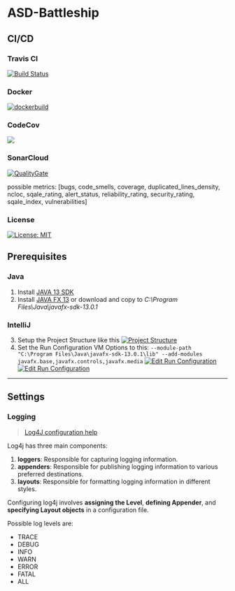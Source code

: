 # ASD-Battleship

## CI/CD
### Travis CI
[![Build Status](https://img.shields.io/travis/com/cristianCiu/ASD-Battleship)](https://travis-ci.com/cristianCiu/ASD-Battleship)
### Docker
[![dockerbuild](https://img.shields.io/docker/cloud/build/cristianciu/battleship)](https://hub.docker.com/r/cristianciu/battleship)
### CodeCov
<a href="https://codecov.io/gh/cristianCiu/ASD-Battleship">
  <img src="https://codecov.io/gh/cristianCiu/ASD-Battleship/branch/master/graph/badge.svg" />
</a>

### SonarCloud
[![QualityGate](https://sonarcloud.io/api/project_badges/measure?metric=alert_status&project=cristianCiu_ASD-Battleship)](https://sonarcloud.io/dashboard/index/com.cicd:cristianCiu_ASD-Battleship)

possible metrics:
[bugs, code_smells, coverage, duplicated_lines_density, ncloc, sqale_rating, alert_status, reliability_rating, security_rating, sqale_index, vulnerabilities]
    
### License
[![License: MIT](https://img.shields.io/badge/License-MITyellow.svg)](https://opensource.org/licenses/MIT)

## Prerequisites
### Java

1. Install [JAVA 13 SDK](https://jdk.java.net/13/ "JAVA 13 SDK")
2. Install [JAVA FX 13](http://gluonhq.com/download/javafx-13.0.1-sdk-windows/ "JAVA FX 13") or download and copy to *C:\Program Files\Java\javafx-sdk-13.0.1*

### IntelliJ
3. Setup the Project Structure like this
[![Project Structure](https://i.ibb.co/F8044qb/Unbenannt.png "Project Structure")](https://i.ibb.co/F8044qb/Unbenannt.png "Project Structure")
4. Set the Run Configuration VM Options to this:
`--module-path "C:\Program Files\Java\javafx-sdk-13.0.1\lib" --add-modules javafx.base,javafx.controls,javafx.media`
[![Edit Run Configuration](https://i.ibb.co/Hd5YPtj/1.png "Edit Run Configuration")](https://i.ibb.co/Hd5YPtj/1.png "Edit Run Configuration")
[![Edit Run Configuration](https://i.ibb.co/238RN5R/1.png "Edit Run Configuration")](https://i.ibb.co/238RN5R/1.png "Edit Run Configuration")

------------


## Settings
### Logging
> [Log4J configuration help](https://www.tutorialspoint.com/log4j/log4j_configuration.htm "Log4J configuration help")

Log4j has three main components:
1. **loggers**: Responsible for capturing logging information.
2. **appenders**: Responsible for publishing logging information to various preferred destinations.
3. **layouts**: Responsible for formatting logging information in different styles.

Configuring log4j involves **assigning the Level**, **defining Appender**, and **specifying Layout objects** in a configuration file.

Possible log levels are:
- TRACE
- DEBUG
- INFO
- WARN
- ERROR
- FATAL
- ALL